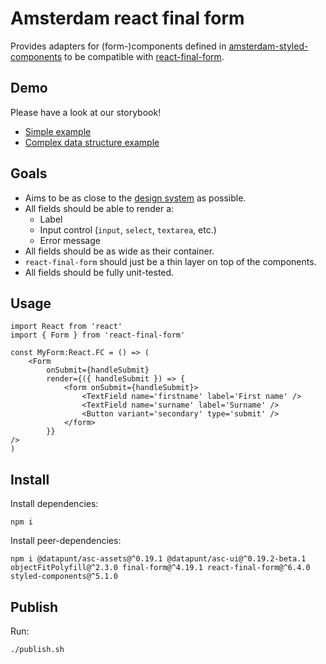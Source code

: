 # Amsterdam react final form

Provides adapters for (form-)components defined in [amsterdam-styled-components](https://github.com/Amsterdam/amsterdam-styled-components/pull/491) to be compatible with [react-final-form](https://github.com/final-form/react-final-form).

## Demo

Please have a look at our storybook! 
- [Simple example](https://jeffrey-zutt.github.io/amsterdam-react-final-form/?path=/story/complete-form--example)
- [Complex data structure example](https://jeffrey-zutt.github.io/amsterdam-react-final-form/?path=/story/complete-form--example-using-complex-fields)

## Goals

- Aims to be as close to the [design system](https://designsystem.amsterdam.nl/) as possible.
- All fields should be able to render a: 
    * Label
    * Input control (`input`, `select`, `textarea`, etc.)
    * Error message 
- All fields should be as wide as their container.
- `react-final-form` should just be a thin layer on top of the components. 
- All fields should be fully unit-tested.

## Usage

```tsx
import React from 'react'
import { Form } from 'react-final-form'

const MyForm:React.FC = () => (
    <Form 
        onSubmit={handleSubmit}
        render={({ handleSubmit }) => {
            <form onSubmit={handleSubmit}>                
                <TextField name='firstname' label='First name' />
                <TextField name='surname' label='Surname' />
                <Button variant='secondary' type='submit' />
            </form>
        }} 
/>
)

```

## Install

Install dependencies:
```
npm i
```

Install peer-dependencies:
```
npm i @datapunt/asc-assets@^0.19.1 @datapunt/asc-ui@^0.19.2-beta.1  objectFitPolyfill@^2.3.0 final-form@^4.19.1 react-final-form@^6.4.0 styled-components@^5.1.0
```

## Publish

Run:

```
./publish.sh
```
